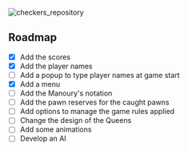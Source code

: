 ![checkers_repository](https://github.com/Toenn-Vaot/checkers/assets/60755917/acf9d534-be7f-4750-912c-6e8ae1d3b8d7)

## Roadmap
- [X] Add the scores
- [X] Add the player names
- [ ] Add a popup to type player names at game start
- [X] Add a menu
- [ ] Add the Manoury's notation
- [ ] Add the pawn reserves for the caught pawns
- [ ] Add options to manage the game rules applied
- [ ] Change the design of the Queens
- [ ] Add some animations
- [ ] Develop an AI
